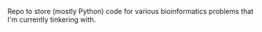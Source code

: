 Repo to store (mostly Python) code for various bioinformatics problems that I'm currently tinkering with.
